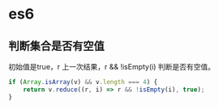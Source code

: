 # es6

## 判断集合是否有空值

初始值是true，r 上一次结果，r && !isEmpty(i) 判断是否有空值。

```js
if (Array.isArray(v) && v.length === 4) {
    return v.reduce((r, i) => r && !isEmpty(i), true);
}
```
